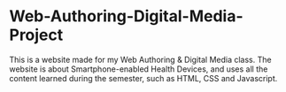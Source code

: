 # Web-Authoring-Digital-Media-Project

This is a website made for my Web Authoring & Digital Media class. The website is about Smartphone-enabled Health Devices, and uses all the content learned during the semester, such as HTML, CSS and Javascript.
